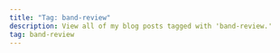 ```yaml
---
title: "Tag: band-review"
description: View all of my blog posts tagged with 'band-review.'
tag: band-review
---
```


